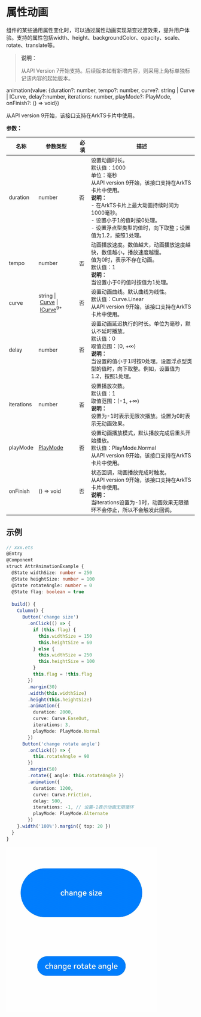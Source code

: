 # 属性动画

组件的某些通用属性变化时，可以通过属性动画实现渐变过渡效果，提升用户体验。支持的属性包括width、height、backgroundColor、opacity、scale、rotate、translate等。

> **说明：**
>
> 从API Version 7开始支持。后续版本如有新增内容，则采用上角标单独标记该内容的起始版本。

animation(value: {duration?: number, tempo?: number, curve?: string | Curve | ICurve, delay?:number, iterations: number, playMode?: PlayMode, onFinish?: () => void})

从API version 9开始，该接口支持在ArkTS卡片中使用。

**参数：**

| 名称         | 参数类型                                       | 必填    | 描述                                                         |
| ---------- | ------------------------------------------| ---- | ------------------------------------------------------------ |
| duration   | number                                    | 否    | 设置动画时长。<br/>默认值：1000<br/>单位：毫秒<br/>从API version 9开始，该接口支持在ArkTS卡片中使用。<br/>**说明：**<br/>- 在ArkTS卡片上最大动画持续时间为1000毫秒。<br/>-&nbsp;设置小于1的值时按0处理。<br>-&nbsp;设置浮点型类型的值时，向下取整；设置值为1.2，按照1处理。 |
| tempo      | number                                    | 否    | 动画播放速度。数值越大，动画播放速度越快，数值越小，播放速度越慢。<br/>值为0时，表示不存在动画。<br/>默认值：1<br/>**说明：** <br/>当设置小于0的值时按值为1处理。 |
| curve      | string&nbsp;\|&nbsp;[Curve](ts-appendix-enums.md#curve)&nbsp;\|&nbsp;[ICurve](../apis/js-apis-curve.md#icurve)<sup>9+</sup> | 否   | 设置动画曲线。默认曲线为线性。<br/>默认值：Curve.Linear<br/>从API version 9开始，该接口支持在ArkTS卡片中使用。 |
| delay      | number                                    | 否    | 设置动画延迟执行的时长。单位为毫秒，默认不延时播放。<br/>默认值：0<br/>取值范围：[0, +∞)<br/>**说明：** <br/>当设置的值小于1时按0处理。设置浮点型类型的值时，向下取整。例如，设置值为1.2，按照1处理。 |
| iterations | number                                    | 否    | 设置播放次数。<br/>默认值：1<br/>取值范围：[-1, +∞)<br/>**说明：** <br/>设置为-1时表示无限次播放。设置为0时表示无动画效果。 |
| playMode   | [PlayMode](ts-appendix-enums.md#playmode) | 否    | 设置动画播放模式，默认播放完成后重头开始播放。<br/>默认值：PlayMode.Normal<br/>从API version 9开始，该接口支持在ArkTS卡片中使用。 |
| onFinish   | () => void                                | 否    | 状态回调，动画播放完成时触发。<br/>从API version 9开始，该接口支持在ArkTS卡片中使用。<br/>**说明：** <br/>当iterations设置为-1时，动画效果无限循环不会停止，所以不会触发此回调。 |


## 示例

```ts
// xxx.ets
@Entry
@Component
struct AttrAnimationExample {
  @State widthSize: number = 250
  @State heightSize: number = 100
  @State rotateAngle: number = 0
  @State flag: boolean = true

  build() {
    Column() {
      Button('change size')
        .onClick(() => {
          if (this.flag) {
            this.widthSize = 150
            this.heightSize = 60
          } else {
            this.widthSize = 250
            this.heightSize = 100
          }
          this.flag = !this.flag
        })
        .margin(30)
        .width(this.widthSize)
        .height(this.heightSize)
        .animation({
          duration: 2000,
          curve: Curve.EaseOut,
          iterations: 3,
          playMode: PlayMode.Normal
        })
      Button('change rotate angle')
        .onClick(() => {
          this.rotateAngle = 90
        })
        .margin(50)
        .rotate({ angle: this.rotateAngle })
        .animation({
          duration: 1200,
          curve: Curve.Friction,
          delay: 500,
          iterations: -1, // 设置-1表示动画无限循环
          playMode: PlayMode.Alternate
        })
    }.width('100%').margin({ top: 20 })
  }
}
```

![animation](figures/animation.gif)